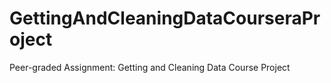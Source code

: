# GettingAndCleaningDataCourseraProject
Peer-graded Assignment: Getting and Cleaning Data Course Project
